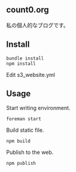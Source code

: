## count0.org

私の個人的なブログです。

## Install

```
bundle install
npm install
```

Edit s3_website.yml

## Usage

Start writing environment.

```
foreman start
```

Build static file.

```
npm build
```

Publish to the web.

```
npm publish
```
